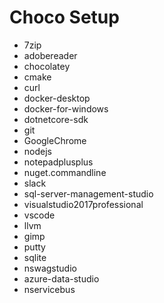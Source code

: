 # Choco Setup

* 7zip
* adobereader
* chocolatey
* cmake
* curl
* docker-desktop
* docker-for-windows
* dotnetcore-sdk
* git
* GoogleChrome
* nodejs
* notepadplusplus
* nuget.commandline
* slack
* sql-server-management-studio
* visualstudio2017professional
* vscode
* llvm
* gimp
* putty
* sqlite
* nswagstudio
* azure-data-studio
* nservicebus
